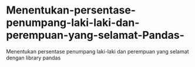# Menentukan-persentase-penumpang-laki-laki-dan-perempuan-yang-selamat-Pandas-
Menentukan persentase penumpang laki-laki dan perempuan yang selamat dengan library pandas
